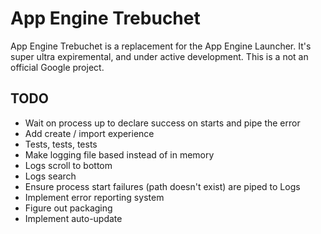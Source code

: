 # App Engine Trebuchet
App Engine Trebuchet is a replacement for the App Engine Launcher.  It's super ultra expiremental, and under active development.  This is a not an official Google project.  

## TODO
- Wait on process up to declare success on starts and pipe the error
- Add create / import experience
- Tests, tests, tests
- Make logging file based instead of in memory
- Logs scroll to bottom
- Logs search
- Ensure process start failures (path doesn't exist) are piped to Logs
- Implement error reporting system 
- Figure out packaging
- Implement auto-update